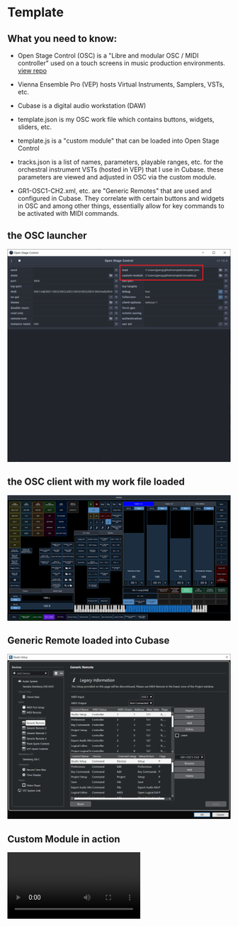 # Template
## What you need to know:

- Open Stage Control (OSC) is a "Libre and modular OSC / MIDI controller" used on a touch screens in music production environments. [view repo](https://github.com/jean-emmanuel/open-stage-control.git)

- Vienna Ensemble Pro (VEP) hosts Virtual Instruments, Samplers, VSTs, etc.

- Cubase is a digital audio workstation (DAW)

- template.json is my OSC work file which contains buttons, widgets, sliders, etc.

- template.js is a "custom module" that can be loaded into Open Stage Control

- tracks.json is a list of names, parameters, playable ranges, etc. for the orchestral instrument VSTs (hosted in VEP) that I use in Cubase. these parameters are viewed and adjusted in OSC via the custom module.

- GR1-OSC1-CH2.xml, etc. are "Generic Remotes" that are used and configured in Cubase. They correlate with certain buttons and widgets in OSC and among other things, essentially allow for key commands to be activated with MIDI commands.

## the OSC launcher
![the OSC launcher](./Images/osc-launcher.png)

## the OSC client with my work file loaded
![the OSC client with my work file loaded](./Images/template.png)

## Generic Remote loaded into Cubase
![Generic Remote loaded into Cubase](./Images/GR1-OSC1-CH2.png)

## Custom Module in action
![Custom Module in action](./Images/custom-module-in-action.mp4)
